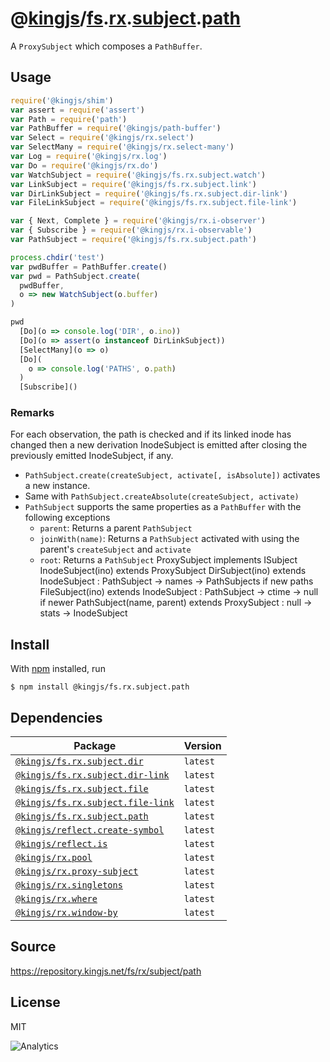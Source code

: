 # @[kingjs][@kingjs]/[fs][ns0].[rx][ns1].[subject][ns2].[path][ns3]
A `ProxySubject` which composes a `PathBuffer`.
## Usage
```js
require('@kingjs/shim')
var assert = require('assert')
var Path = require('path')
var PathBuffer = require('@kingjs/path-buffer')
var Select = require('@kingjs/rx.select')
var SelectMany = require('@kingjs/rx.select-many')
var Log = require('@kingjs/rx.log')
var Do = require('@kingjs/rx.do')
var WatchSubject = require('@kingjs/fs.rx.subject.watch')
var LinkSubject = require('@kingjs/fs.rx.subject.link')
var DirLinkSubject = require('@kingjs/fs.rx.subject.dir-link')
var FileLinkSubject = require('@kingjs/fs.rx.subject.file-link')

var { Next, Complete } = require('@kingjs/rx.i-observer')
var { Subscribe } = require('@kingjs/rx.i-observable')
var PathSubject = require('@kingjs/fs.rx.subject.path')

process.chdir('test')
var pwdBuffer = PathBuffer.create()
var pwd = PathSubject.create(
  pwdBuffer,
  o => new WatchSubject(o.buffer)
)

pwd
  [Do](o => console.log('DIR', o.ino))
  [Do](o => assert(o instanceof DirLinkSubject))
  [SelectMany](o => o)
  [Do](
    o => console.log('PATHS', o.path)
  )
  [Subscribe]()
```




### Remarks
For each observation, the path is checked and if its linked inode  has changed then a new derivation InodeSubject is emitted after closing the previously emitted InodeSubject, if any.
 - `PathSubject.create(createSubject, activate[, isAbsolute])` activates a new instance.
 - Same with `PathSubject.createAbsolute(createSubject, activate)`
 - `PathSubject` supports the same properties as a `PathBuffer` with the following exceptions
   - `parent`: Returns a parent `PathSubject`
   - `joinWith(name)`: Returns a `PathSubject` activated with using the parent's `createSubject` and `activate`
   - `root`: Returns a `PathSubject` ProxySubject implements ISubject InodeSubject(ino) extends ProxySubject DirSubject(ino) extends InodeSubject : PathSubject -> names -> PathSubjects if new paths FileSubject(ino) extends InodeSubject : PathSubject -> ctime -> null if newer PathSubject(name, parent) extends ProxySubject : null -> stats -> InodeSubject

## Install
With [npm](https://npmjs.org/) installed, run
```
$ npm install @kingjs/fs.rx.subject.path
```
## Dependencies
|Package|Version|
|---|---|
|[`@kingjs/fs.rx.subject.dir`](https://www.npmjs.com/package/@kingjs/fs.rx.subject.dir)|`latest`|
|[`@kingjs/fs.rx.subject.dir-link`](https://www.npmjs.com/package/@kingjs/fs.rx.subject.dir-link)|`latest`|
|[`@kingjs/fs.rx.subject.file`](https://www.npmjs.com/package/@kingjs/fs.rx.subject.file)|`latest`|
|[`@kingjs/fs.rx.subject.file-link`](https://www.npmjs.com/package/@kingjs/fs.rx.subject.file-link)|`latest`|
|[`@kingjs/fs.rx.subject.path`](https://www.npmjs.com/package/@kingjs/fs.rx.subject.path)|`latest`|
|[`@kingjs/reflect.create-symbol`](https://www.npmjs.com/package/@kingjs/reflect.create-symbol)|`latest`|
|[`@kingjs/reflect.is`](https://www.npmjs.com/package/@kingjs/reflect.is)|`latest`|
|[`@kingjs/rx.pool`](https://www.npmjs.com/package/@kingjs/rx.pool)|`latest`|
|[`@kingjs/rx.proxy-subject`](https://www.npmjs.com/package/@kingjs/rx.proxy-subject)|`latest`|
|[`@kingjs/rx.singletons`](https://www.npmjs.com/package/@kingjs/rx.singletons)|`latest`|
|[`@kingjs/rx.where`](https://www.npmjs.com/package/@kingjs/rx.where)|`latest`|
|[`@kingjs/rx.window-by`](https://www.npmjs.com/package/@kingjs/rx.window-by)|`latest`|
## Source
https://repository.kingjs.net/fs/rx/subject/path
## License
MIT

![Analytics](https://analytics.kingjs.net/fs/rx/subject/path)

[@kingjs]: https://www.npmjs.com/package/kingjs
[ns0]: https://www.npmjs.com/package/@kingjs/fs
[ns1]: https://www.npmjs.com/package/@kingjs/fs.rx
[ns2]: https://www.npmjs.com/package/@kingjs/fs.rx.subject
[ns3]: https://www.npmjs.com/package/@kingjs/fs.rx.subject.path
